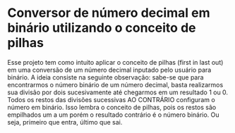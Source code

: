 # Conversor de número decimal em binário utilizando o conceito de pilhas

Esse projeto tem como intuito aplicar o conceito de pilhas (first in last out) em uma conversão de um número decimal inputado pelo usuário para binário.
A ideia consiste na seguinte observação: sabe-se que para encontrarmos o número binário de um número decimal, basta realizarmos sua divisão por dois sucesivamente até chegarmos em um resultado 1 ou 0. Todos os restos das divisões sucessivas AO CONTRÁRIO configuram o número em binário. Isso lembra o conceito de pilhas, pois os restos são empilhados um a um porém o resultado contrário é o número binário. Ou seja, primeiro que entra, último que sai.
